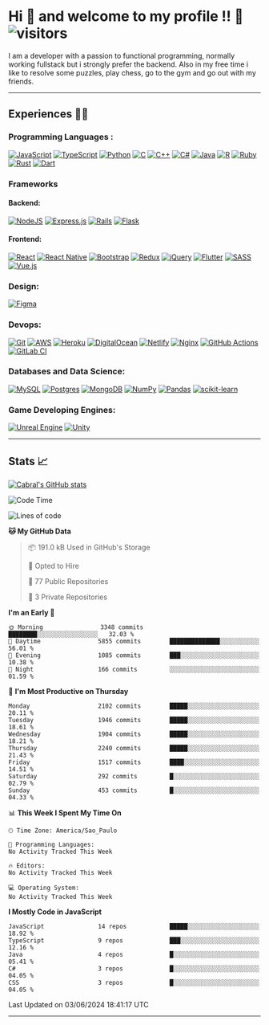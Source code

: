 # Hi 👋 and welcome to my profile !! 🦊 ![visitors](https://visitor-badge.glitch.me/badge?page_id=JoaoVictorCabraldeMelo.JoaoVictorCabraldeMelo/JoaoVictorCabraldeMelo.&left_color=green&right_color=red)


I am a developer with a passion to functional programming, normally working fullstack but i strongly prefer the backend. Also in my free time i like to resolve some puzzles, play chess, go to the gym and go out with my friends.


<hr/>

## Experiences  👨‍💻 
  ### Programming Languages : 
  [![JavaScript](https://img.shields.io/badge/javascript-%23323330.svg?style=for-the-badge&logo=javascript&logoColor=%23F7DF1E)](https://developer.mozilla.org/pt-BR/docs/Web/JavaScript)  [![TypeScript](https://img.shields.io/badge/typescript-%23007ACC.svg?style=for-the-badge&logo=typescript&logoColor=white)](https://www.typescriptlang.org) [![Python](https://img.shields.io/badge/python-%2314354C.svg?style=for-the-badge&logo=python&logoColor=white)](https://www.python.org) [![C](https://img.shields.io/badge/c-%2300599C.svg?style=for-the-badge&logo=c&logoColor=white)](https://en.wikipedia.org/wiki/C_(programming_language)) [![C++](https://img.shields.io/badge/c++-%2300599C.svg?style=for-the-badge&logo=c%2B%2B&logoColor=white)](https://en.wikipedia.org/wiki/C%2B%2B) [![C#](https://img.shields.io/badge/c%23-%23239120.svg?style=for-the-badge&logo=c-sharp&logoColor=white)](https://docs.microsoft.com/pt-br/dotnet/csharp/tour-of-csharp/) [![Java](https://img.shields.io/badge/java-%23ED8B00.svg?style=for-the-badge&logo=java&logoColor=white)](https://www.oracle.com/br/java/technologies/) [![R](https://img.shields.io/badge/r-%23276DC3.svg?style=for-the-badge&logo=r&logoColor=white)](https://www.r-project.org) [![Ruby](https://img.shields.io/badge/ruby-%23CC342D.svg?style=for-the-badge&logo=ruby&logoColor=white)](https://www.ruby-lang.org/pt/) [![Rust](https://img.shields.io/badge/rust-%23000000.svg?style=for-the-badge&logo=rust&logoColor=white)](https://www.rust-lang.org/pt-BR) [![Dart](https://img.shields.io/badge/dart-%230175C2.svg?style=for-the-badge&logo=dart&logoColor=white)](https://dart.dev)
 
  ### Frameworks
  #### Backend: 
  [![NodeJS](https://img.shields.io/badge/node.js-%2343853D.svg?style=for-the-badge&logo=node.js&logoColor=white)](https://nodejs.org/en/about/) [![Express.js](https://img.shields.io/badge/express.js-%23404d59.svg?style=for-the-badge&logo=express&logoColor=%2361DAFB)](https://expressjs.com/pt-br/) [![Rails](https://img.shields.io/badge/rails-%23CC0000.svg?style=for-the-badge&logo=ruby-on-rails&logoColor=white)](https://guides.rubyonrails.org) [![Flask](https://img.shields.io/badge/flask-%23000.svg?style=for-the-badge&logo=flask&logoColor=white)](https://flask.palletsprojects.com/en/2.0.x/)

  #### Frontend:
  [![React](https://img.shields.io/badge/react-%2320232a.svg?style=for-the-badge&logo=react&logoColor=%2361DAFB)](https://pt-br.reactjs.org) [![React Native](https://img.shields.io/badge/react_native-%2320232a.svg?style=for-the-badge&logo=react&logoColor=%2361DAFB)](https://reactnative.dev) [![Bootstrap](https://img.shields.io/badge/bootstrap-%23563D7C.svg?style=for-the-badge&logo=bootstrap&logoColor=white)](https://getbootstrap.com) [![Redux](https://img.shields.io/badge/redux-%23593d88.svg?style=for-the-badge&logo=redux&logoColor=white)](https://redux.js.org) [![jQuery](https://img.shields.io/badge/jquery-%230769AD.svg?style=for-the-badge&logo=jquery&logoColor=white)](https://jquery.com) [![Flutter](https://img.shields.io/badge/Flutter-%2302569B.svg?style=for-the-badge&logo=Flutter&logoColor=white)](https://flutter.dev) [![SASS](https://img.shields.io/badge/SASS-hotpink.svg?style=for-the-badge&logo=SASS&logoColor=white)](https://sass-lang.com) [![Vue.js](https://img.shields.io/badge/vuejs-%2335495e.svg?style=for-the-badge&logo=vuedotjs&logoColor=%234FC08D)](https://vuejs.org)

  ### Design:
  [![Figma](https://img.shields.io/badge/figma-%23F24E1E.svg?style=for-the-badge&logo=figma&logoColor=white)](https://www.figma.com)

  ### Devops:
  [![Git](https://img.shields.io/badge/git-%23F05033.svg?style=for-the-badge&logo=git&logoColor=white)](https://git-scm.com) [![AWS](https://img.shields.io/badge/AWS-%23FF9900.svg?style=for-the-badge&logo=amazon-aws&logoColor=white)](https://aws.amazon.com/pt/) [![Heroku](https://img.shields.io/badge/heroku-%23430098.svg?style=for-the-badge&logo=heroku&logoColor=white)](https://www.heroku.com) [![DigitalOcean](https://img.shields.io/badge/DigitalOcean-%230167ff.svg?style=for-the-badge&logo=digitalOcean&logoColor=white)](https://www.digitalocean.com) [![Netlify](https://img.shields.io/badge/netlify-%23000000.svg?style=for-the-badge&logo=netlify&logoColor=#00C7B7)](https://www.netlify.com) [![Nginx](https://img.shields.io/badge/nginx-%23009639.svg?style=for-the-badge&logo=nginx&logoColor=white)](https://www.nginx.com) [![GitHub Actions](https://img.shields.io/badge/githubactions-%232671E5.svg?style=for-the-badge&logo=githubactions&logoColor=white)](https://docs.github.com/pt/actions) [![GitLab CI](https://img.shields.io/badge/GitLabCI-%23181717.svg?style=for-the-badge&logo=gitlab&logoColor=white)](https://docs.gitlab.com/ee/ci/)

  ### Databases and Data Science:
  [![MySQL](https://img.shields.io/badge/mysql-%2300f.svg?style=for-the-badge&logo=mysql&logoColor=white)](https://www.mysql.com) [![Postgres](https://img.shields.io/badge/postgres-%23316192.svg?style=for-the-badge&logo=postgresql&logoColor=white)](https://www.postgresql.org) [![MongoDB](https://img.shields.io/badge/MongoDB-%234ea94b.svg?style=for-the-badge&logo=mongodb&logoColor=white)](https://www.mongodb.com/pt-br) [![NumPy](https://img.shields.io/badge/numpy-%23013243.svg?style=for-the-badge&logo=numpy&logoColor=white)](https://numpy.org) [![Pandas](https://img.shields.io/badge/pandas-%23150458.svg?style=for-the-badge&logo=pandas&logoColor=white)](https://pandas.pydata.org) [![scikit-learn](https://img.shields.io/badge/scikit--learn-%23F7931E.svg?style=for-the-badge&logo=scikit-learn&logoColor=white)](https://scikit-learn.org/stable/)

  ### Game Developing Engines:
  [![Unreal Engine](https://img.shields.io/badge/unrealengine-%23313131.svg?style=for-the-badge&logo=unrealengine&logoColor=white)](https://www.unrealengine.com/en-US/) [![Unity](https://img.shields.io/badge/unity-%23000000.svg?style=for-the-badge&logo=unity&logoColor=white)](https://unity.com)
  
    
<hr/>

## Stats  📈 

[![Cabral's GitHub stats](https://github-readme-stats.vercel.app/api?username=JoaoVictorCabraldeMelo&count_private=true&show_icons=true&theme=omni)](https://github.com/anuraghazra/github-readme-stats)


<!--START_SECTION:waka-->
![Code Time](http://img.shields.io/badge/Code%20Time-1%2C391%20hrs%209%20mins-blue)

![Lines of code](https://img.shields.io/badge/From%20Hello%20World%20I%27ve%20Written-38.1%20million%20lines%20of%20code-blue)

**🐱 My GitHub Data** 

> 📦 191.0 kB Used in GitHub's Storage 
 > 
> 💼 Opted to Hire
 > 
> 📜 77 Public Repositories 
 > 
> 🔑 3 Private Repositories 
 > 
**I'm an Early 🐤** 

```text
🌞 Morning                3348 commits        ████████░░░░░░░░░░░░░░░░░   32.03 % 
🌆 Daytime                5855 commits        ██████████████░░░░░░░░░░░   56.01 % 
🌃 Evening                1085 commits        ███░░░░░░░░░░░░░░░░░░░░░░   10.38 % 
🌙 Night                  166 commits         ░░░░░░░░░░░░░░░░░░░░░░░░░   01.59 % 
```
📅 **I'm Most Productive on Thursday** 

```text
Monday                   2102 commits        █████░░░░░░░░░░░░░░░░░░░░   20.11 % 
Tuesday                  1946 commits        █████░░░░░░░░░░░░░░░░░░░░   18.61 % 
Wednesday                1904 commits        █████░░░░░░░░░░░░░░░░░░░░   18.21 % 
Thursday                 2240 commits        █████░░░░░░░░░░░░░░░░░░░░   21.43 % 
Friday                   1517 commits        ████░░░░░░░░░░░░░░░░░░░░░   14.51 % 
Saturday                 292 commits         █░░░░░░░░░░░░░░░░░░░░░░░░   02.79 % 
Sunday                   453 commits         █░░░░░░░░░░░░░░░░░░░░░░░░   04.33 % 
```


📊 **This Week I Spent My Time On** 

```text
🕑︎ Time Zone: America/Sao_Paulo

💬 Programming Languages: 
No Activity Tracked This Week

🔥 Editors: 
No Activity Tracked This Week

💻 Operating System: 
No Activity Tracked This Week
```

**I Mostly Code in JavaScript** 

```text
JavaScript               14 repos            █████░░░░░░░░░░░░░░░░░░░░   18.92 % 
TypeScript               9 repos             ███░░░░░░░░░░░░░░░░░░░░░░   12.16 % 
Java                     4 repos             █░░░░░░░░░░░░░░░░░░░░░░░░   05.41 % 
C#                       3 repos             █░░░░░░░░░░░░░░░░░░░░░░░░   04.05 % 
CSS                      3 repos             █░░░░░░░░░░░░░░░░░░░░░░░░   04.05 % 
```




 Last Updated on 03/06/2024 18:41:17 UTC
<!--END_SECTION:waka-->
<hr />
